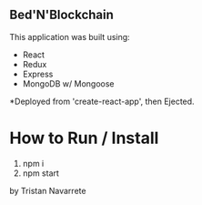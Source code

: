 ## Bed'N'Blockchain

This application was built using:
- React
- Redux
- Express
- MongoDB w/ Mongoose

*Deployed from 'create-react-app', then Ejected.

# How to Run / Install
1. npm i
2. npm start

by Tristan Navarrete
